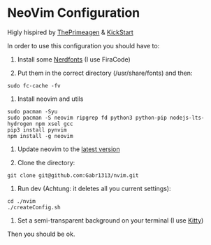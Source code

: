 # NeoVim Configuration

Higly hispired by [ThePrimeagen](https://github.com/ThePrimeagen/init.lua) 
& [KickStart](https://github.com/nvim-lua/kickstart.nvim)

In order to use this configuration you should have to:

1. Install some [Nerdfonts](https://www.nerdfonts.com/) (I use FiraCode)

1. Put them in the correct directory (/usr/share/fonts) and then:
```shell
sudo fc-cache -fv
```

1. Install neovim and utils
```shell
sudo pacman -Syu
sudo pacman -S neovim ripgrep fd python3 python-pip nodejs-lts-hydrogen npm xsel gcc
pip3 install pynvim
npm install -g neovim
```

1. Update neovim to the [latest version](https://github.com/neovim/neovim/releases)

1. Clone the directory:
```shell
git clone git@github.com:Gabr1313/nvim.git
```

1. Run dev (Achtung: it deletes all you current settings):
```shell
cd ./nvim
./createConfig.sh
```

1. Set a semi-transparent background on your terminal
(I use [Kitty](https://github.com/kovidgoyal/kitty))

Then you should be ok.
